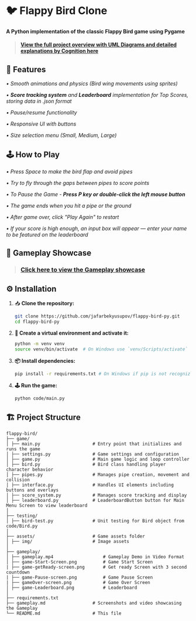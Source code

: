 # **🐦 Flappy Bird Clone**

#### A Python implementation of the classic Flappy Bird game **using Pygame**

> #### [View the full project overview with UML Diagrams and detailed explanations by Cognition here](https://deepwiki.com/jafarbekyusupov/flappy-bird-py)

## **🚀 Features**

_• Smooth animations and physics (Bird wing movements using sprites)_

_• **Score tracking system** and **Leaderboard** implementation for Top Scores, storing data in .json format_

_• Pause/resume functionality_

_• Responsive UI with buttons_

_• Size selection menu (Small, Medium, Large)_

## **🕹️ How to Play**
_• Press Space to make the bird flap and avoid pipes_

_• Try to fly through the gaps between pipes to score points_

_• To Pause the Game - **Press P key or double-click the left mouse button**_

_• The game ends when you hit a pipe or the ground_

_• After game over, click "Play Again" to restart_

_• If your score is high enough, an input box will appear — enter your name to be featured on the leaderboard_

## 📜 Gameplay Showcase

> ### [Click here to view the Gameplay showcase](gameplay.md)

## ⚙️ Installation

1. 📥 **Clone the repository:**
   ```bash
   git clone https://github.com/jafarbekyusupov/flappy-bird-py.git
   cd flappy-bird-py

2. **🐍 Create a virtual environment and activate it:**
   ```bash
   python -m venv venv
   source venv/bin/activate  # On Windows use `venv/Scripts/activate`
3. **📦 Install dependencies:**
   ```bash
   pip install -r requirements.txt # On Windows if pip is not recognized:  try py -m pip install -r requirements.txt
4. **🕹️ Run the game:**
   ```bash
   python code/main.py

## **🏗️ Project Structure**
  ```
flappy-bird/
├── game/  
│ ├── main.py ‎ ‎ ‎ ‎ ‎ ‎ ‎ ‎ ‎ ‎ ‎ ‎ ‎ ‎ ‎ ‎ ‎ ‎  # Entry point that initializes and runs the game                                            
│ ├── settings.py‎ ‎ ‎ ‎ ‎ ‎ ‎ ‎ ‎ ‎ ‎ ‎ ‎ ‎ ‎  # Game settings and configuration                                                            
│ ├── game.py‎ ‎ ‎ ‎ ‎ ‎ ‎ ‎ ‎ ‎ ‎ ‎ ‎ ‎ ‎ ‎ ‎ ‎ ‎  # Main game logic and loop controller                                                        
│ ├── bird.py‎ ‎ ‎ ‎ ‎ ‎ ‎ ‎ ‎ ‎ ‎ ‎ ‎ ‎ ‎ ‎ ‎ ‎ ‎  # Bird class handling player character behavior                                                    
│ ├── pipes.py‎‎ ‎ ‎ ‎ ‎ ‎ ‎  ‎ ‎ ‎ ‎ ‎ ‎ ‎ ‎ ‎   # Manages pipe creation, movement and collision                                                
│ ├── interface.py‎ ‎ ‎ ‎ ‎ ‎ ‎ ‎ ‎ ‎ ‎ ‎ ‎   # Handles UI elements including buttons and overlays                                                            
│ ├── score_system.py‎ ‎ ‎ ‎ ‎ ‎ ‎ ‎ ‎    # Manages score tracking and display                                                                       
│ ├── leaderboard.py‎‎             # LeaderboardButton button for Main Menu Screen to view leaderboard
│ 
├── testing/                 
│ ├── bird-test.py               # Unit testing for Bird object from code/Bird.py
│‎ ‎ ‎ ‎ ‎ ‎ ‎ ‎ ‎ ‎ ‎ ‎ ‎ ‎ ‎ ‎ ‎ ‎ ‎ ‎ ‎ ‎ ‎ ‎ ‎ ‎ ‎ ‎ ‎ ‎ ‎ ‎ ‎ ‎ ‎ ‎ ‎ ‎ ‎ ‎ ‎ ‎ ‎ ‎ ‎ ‎ ‎                                                
├── assets/‎ ‎ ‎ ‎ ‎ ‎ ‎ ‎ ‎ ‎ ‎ ‎ ‎ ‎ ‎ ‎ ‎ ‎ ‎ ‎ ‎  # Game assets folder                                                                                                                                                
│ ├── img/‎ ‎ ‎ ‎ ‎ ‎ ‎ ‎ ‎ ‎ ‎ ‎ ‎ ‎ ‎ ‎ ‎ ‎ ‎     # Image assets                                                              
│
├── gameplay/
│ ├── gameplay.mp4                   # Gameplay Demo in Video Format
│ ├── game-Start-Screen.png          # Game Start Screen
| ├── game-getReady-screen.png       # Get ready Screen with 3 second countdown 
| ├── game-Pause-screen.png          # Game Pause Screen
| ├── gameOver-screen.png            # Game Over Screen
│ ├── game-Leaderboard.png           # Leaderboard
│
├── requirements.txt
├── gameplay.md                  # Screenshots and video showcasing the Gameplay
└── README.md‎ ‎ ‎ ‎ ‎ ‎ ‎ ‎ ‎ ‎ ‎ ‎ ‎ ‎ ‎ ‎ ‎ ‎ ‎  # This file                                          
```
